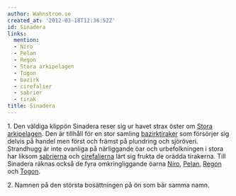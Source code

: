 ```yaml
---
author: Wahnstrom.se
created_at: '2012-03-18T12:36:52Z'
id: Sinadera
links:
  mention:
  - Niro
  - Pelan
  - Regon
  - Stora arkipelagen
  - Togon
  - bazirk
  - cirefalier
  - sabrier
  - tirak
title: Sinadera
---
```


1\. Den väldiga klippön Sinadera reser sig ur havet strax öster om [Stora arkipelagen]. Den är
tillhåll för en stor samling [bazirk][][tiraker] som försörjer sig delvis på handel men först och
främst på plundring och sjöröveri. Strandhugg är inte ovanliga på närliggande öar och urbefolkningen
i stora har liksom [sabrierna] och [cirefalierna] lärt sig frukta de orädda tirakerna. Till Sinadera
räknas också de fyra omkringliggande öarna [Niro], [Pelan], [Regon] och [Togon].

2\. Namnen på den största bosättningen på ön som bär samma namn.

  [Stora arkipelagen]: Stora_arkipelagen
  [bazirk]: bazirk
  [tiraker]: tirak
  [sabrierna]: sabrier
  [cirefalierna]: cirefalier
  [Niro]: Niro
  [Pelan]: Pelan
  [Regon]: Regon
  [Togon]: Togon